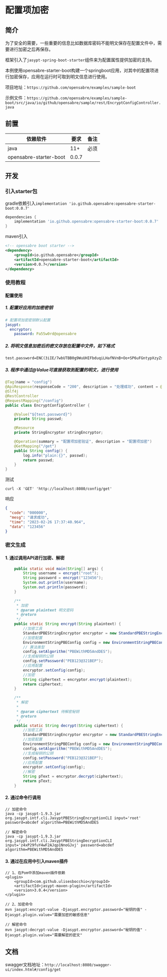 # 配置项加密

## 简介

为了安全的需要，一些重要的信息比如数据库密码不能明文保存在配置文件中，需要进行加密之后再保存。

框架引入了`jasypt-spring-boot-starter`组件来为配置属性提供加密的支持。

本例使用opensabre-starter-boot构建一个springboot应用，对其中的配置项进行加密保存，应用在运行时可取到明文信息进行使用。


项目地址：`https://github.com/opensabre/examples/sample-boot`

示例文件：`https://github.com/opensabre/examples/sample-boot/src/java/io/github/opensabre/sample/rest/EncryptConfigController.java`

## 前置

| 依赖软件                    | 要求     | 备注                                             |
| ------------------------- | -------- | ------------------------------------------------|
| java                      | 11+      | 必须                                             |
| opensabre-starter-boot    | 0.0.7    |                                                 |

## 开发

### 引入starter包

gradle依赖引入`implementation 'io.github.opensabre:opensabre-starter-boot:0.0.7'`

```groovy
dependencies {
    implementation 'io.github.opensabre:opensabre-starter-boot:0.0.7'
}
```

maven引入

```xml
<!-- opensabre boot starter -->
<dependency>
    <groupId>io.github.opensabre</groupId>
    <artifactId>opensabre-starter-boot</artifactId>
    <version>0.0.7</version>
</dependency>
```

### 使用教程

#### 配置使用

##### 1. 配置好应用的加密密钥

```yaml
# 配置项加密密钥默认配置
jasypt:
  encryptor:
    password: Pa55w0rd@opensabre

```

##### 2. 将明文信息加密后的密文存放在配置中文件，如下格式

```properties
test.password=ENC(3iIE/7wbUTBB0g9WuUHIFbduqiLHafNVnB+Oo+SP6uFGntypXzyZsd1SPlwJchgv)
```

##### 3. 程序中通过@Value可直接获取到配置的明文，进行使用

```java
@Tag(name = "config")
@ApiResponse(responseCode = "200", description = "处理成功", content = @Content(schema = @Schema(implementation = Result.class)))
@Slf4j
@RestController
@RequestMapping("/config")
public class EncryptConfigController {

    @Value("${test.password}")
    private String passwd;

    @Resource
    private StringEncryptor stringEncryptor;

    @Operation(summary = "配置项加密验证", description = "配置项加密")
    @GetMapping("/get")
    public String config() {
        log.info("plain:{}", passwd);
        return passwd;
    }
}
```

测试

```shell
curl -X 'GET' 'http://localhost:8080/config/get'

```

响应

```json
{
  "code": "000000",
  "mesg": "请求成功",
  "time": "2023-02-26 17:37:40.964",
  "data": "123456"
}
```

### 密文生成

#### 1. 通过调用API进行加密、解密

```java
    public static void main(String[] args) {
        String username = encrypt("root");
        String password = encrypt("123456");
        System.out.println(username);
        System.out.println(password);
    }

    /**
     * 加密
     * @param plaintext 明文密码     
     * @return
     */
    public static String encrypt(String plaintext) {
        //加密工具
        StandardPBEStringEncryptor encryptor = new StandardPBEStringEncryptor();
        //加密配置
        EnvironmentStringPBEConfig config = new EnvironmentStringPBEConfig();
        // 算法类型
        config.setAlgorithm("PBEWithMD5AndDES");
        //生成秘钥的公钥
        config.setPassword("PEB123@321BEP");
        //应用配置
        encryptor.setConfig(config);
        //加密
        String ciphertext = encryptor.encrypt(plaintext);
        return ciphertext;
    }

    /**
     * 解密
     *
     * @param ciphertext 待解密秘钥
     * @return
     */
    public static String decrypt(String ciphertext) {
        //加密工具
        StandardPBEStringEncryptor encryptor = new StandardPBEStringEncryptor();
        //加密配置
        EnvironmentStringPBEConfig config = new EnvironmentStringPBEConfig();
        config.setAlgorithm("PBEWithMD5AndDES");
        //生成秘钥的公钥
        config.setPassword("PEB123@321BEP");
        //应用配置
        encryptor.setConfig(config);
        //解密
        String pText = encryptor.decrypt(ciphertext);
        return pText;
    }
```

#### 2. 通过命令行调用

```shell
// 加密命令
java -cp jasypt-1.9.3.jar org.jasypt.intf.cli.JasyptPBEStringEncryptionCLI input='root' password=abcdef algorithm=PBEWithMD5AndDES

// 解密命令
java -cp jasypt-1.9.3.jar org.jasypt.intf.cli.JasyptPBEStringDecryptionCLI input='z4xP29fuY4wF2AJqp1NnoGJxj' password=abcdef algorithm=PBEWithMD5AndDES
```

#### 3. 通过在应用中引入maven插件

```
// 1、在Pom中添加maven插件依赖
<plugin>
    <groupId>com.github.ulisesbocchio</groupId>
    <artifactId>jasypt-maven-plugin</artifactId>
    <version>3.0.4</version>
</plugin>
```

```shell
// 2、加密命令
mvn jasypt:encrypt-value -Djasypt.encryptor.password="秘钥的值" -Djasypt.plugin.value="需要加密的敏感信息"

// 解密命令
mvn jasypt:decrypt-value -Djasypt.encryptor.password="秘钥的值" -Djasypt.plugin.value="需要解密的密文"
```

## 文档

swagger文档地址：`http://localhost:8080/swagger-ui/index.html#/config/get`